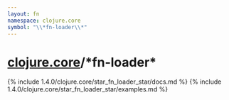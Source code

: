 ```yaml
---
layout: fn
namespace: clojure.core
symbol: "\\*fn-loader\\*"
---
```


# [clojure.core](../)/\*fn-loader\*

{% include 1.4.0/clojure.core/star_fn_loader_star/docs.md %}
{% include 1.4.0/clojure.core/star_fn_loader_star/examples.md %}

